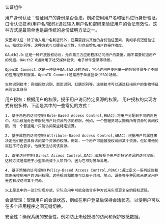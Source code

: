认证组件


用户身份认证：验证用户的身份是否合法，例如使用用户名和密码进行身份验证。
    口令认证技术(用户名/密码):通过输入用户名和密码来验证用户的合法有效性。这种方式是最简单也是最传统的身份证明方法之一。

    双因素认证：除了输入用户名和密码外，还需要提供其他的身份验证因素，例如手机短信验证码、指纹识别等。这种方式可以提高安全性，但也会增加用户的操作难度。

    OAuth2.0:这是一种开放授权协议，允许第三方应用程序访问用户的数据，而不需要知道用户的凭据。OAuth2.0通常用于社交媒体登录、电子邮件登录等场景。

    OpenID Connect:这是一种基于OAuth2.0的协议，它允许用户使用单一的凭据登录多个不同的应用程序和服务。OpenID Connect通常用于单点登录(SSO)场景。

    生物识别技术：例如指纹识别、面部识别、虹膜识别等。这些技术可以通过扫描用户的生物特征来验证其身份

用户授权：根据用户的权限，授予用户访问特定资源的权限。
    用户授权的实现方式有很多种，下面是其中的一些常见的方式：

    1. 基于角色的访问控制(Role-Based Access Control,RBAC):将用户分配到不同的角色中，然后根据角色来限制用户对资源的访问权限。例如，一个管理员可以拥有所有资源的访问权限，而一个普通用户只能访问某些特定资源。

    2. 基于属性的访问控制(Attribute-Based Access Control,ABAC):根据用户的属性来决定他们是否具有访问某个资源的权限。例如，一个用户可能被授权访问某个资源，但如果他的属性不符合要求，他就无法访问该资源。

    3. 直接访问控制(Direct Access Control,DAC):直接授予用户对特定资源的访问权限。这种方式通常用于小型系统或个人项目中，因为它相对简单易用。

    4. 基于策略的访问控制(Policy-Based Access Control,PBAC):通过定义一系列规则和策略来控制用户的访问权限。这些规则和策略可以基于时间、地点、设备等多种因素来确定用户是否有权访问某个资源。

    以上是其中的一部分实现方式，实际应用中可能会结合多种方式来实现更复杂的授权逻辑。

会话管理：管理用户的会话状态，例如在用户登录后保持会话状态，以便用户可以在多个应用程序之间无缝切换。

安全性：确保系统的安全性，例如防止未经授权的访问和保护敏感数据。
